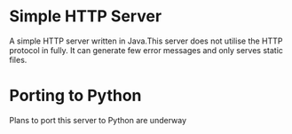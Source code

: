 Simple HTTP Server
=============================
A simple HTTP server written in Java.This server does not utilise the 
HTTP protocol in fully. It can generate few error messages and only serves 
static files.


Porting to Python
============================
Plans to port this server to Python are underway